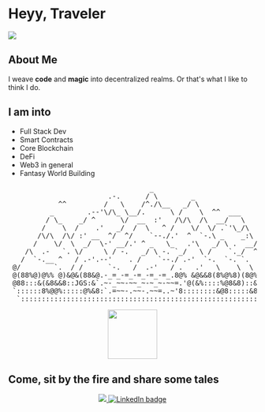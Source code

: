 # Heyy, Traveler


<img src='https://giphy.com/gifs/muterecords-electronic-music-haai-bodies-of-water-aGzKLdSaqESgfUczkB'>

## About Me

I weave **code** and **magic** into decentralized realms.
Or that's what I like to think I do.

## I am into

- Full Stack Dev
- Smart Contracts
- Core Blockchain
- DeFi
- Web3 in general
- Fantasy World Building

<pre>
                                  _
                        .-.      / \        _
            ^^         /   \    /^./\__   _/ \
          _        .--'\/\_ \__/.      \ /    \  ^^  ___
         / \_    _/ ^      \/  __  :'   /\/\  /\  __/   \
        /    \  /    .'   _/  /  \   ^ /    \/  \/ .`'\_/\
       /\/\  /\/ :' __  ^/  ^/    `--./.'  ^  `-.\ _    _:\ _
      /    \/  \  _/  \-' __/.' ^ _   \_   .'\   _/ \ .  __/ \
    /\  .-   `. \/     \ / -.   _/ \ -. `_/   \ /    `._/  ^  \
   /  `-.__ ^   / .-'.--'    . /    `--./ .-'  `-.  `-. `.  -  `.
 @/        `.  / /      `-.   /  .-'   / .   .'   \    \  \  .-  \%
 @(88%@)@%% @)&@&(88&@.-_=_-=_-=_-=_-=_.8@% &@&&8(8%@%8)(8@%8 8%@)%
 @88:::&(&8&&8::JGS:&`.~-_~~-~~_~-~_~-~~=.'@(&%::::%@8&8)::&#@8::::
 `::::::8%@@%:::::@%&8:`.=~~-.~~-.~~=..~'8::::::::&@8:::::&8::::::'
  `::::::::::::::::::::::::::::::::::::::::::::::::::::::::::::::'
</pre>
  
<p align="center">
  <img src="https://media.giphy.com/media/5ndklThG9vUUdTmgMn/giphy.gif" width="100" height="100">
</p>

## Come, sit by the fire and share some tales

<p align="center">
  <a href="https://x.com/leif_runescribe">
    <img src="https://img.shields.io/twitter/follow/:user">
  </a>
  <a href="https://www.linkedin.com/in/anantabh-sahu-0b289b200/">
    <img src="https://img.shields.io/badge/LinkedIn-0077B5?style=for-the-badge&logo=linkedin&logoColor=white" alt="LinkedIn badge">
  </a>
</p>
